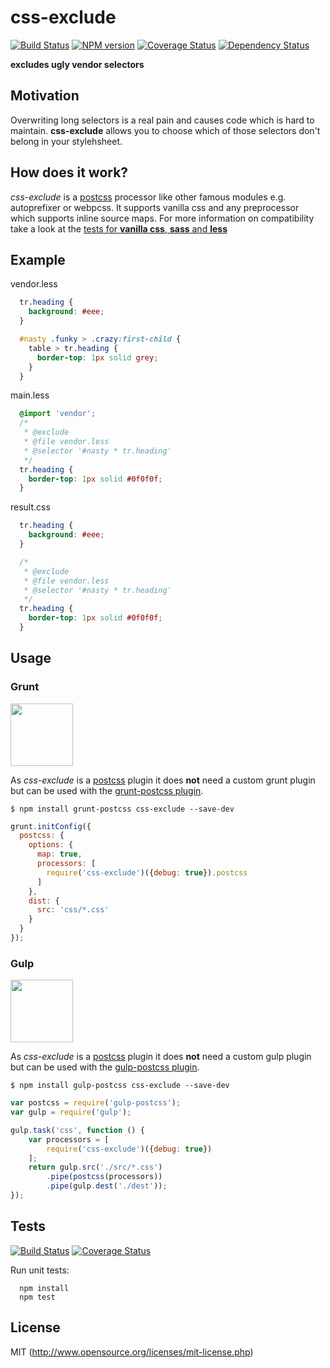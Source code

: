 # css-exclude

[![Build Status](https://travis-ci.org/jantimon/css-exclude.svg)](https://travis-ci.org/jantimon/css-exclude)
[![NPM version](https://badge.fury.io/js/css-exclude.svg)](http://badge.fury.io/js/css-exclude)
[![Coverage Status](https://coveralls.io/repos/jantimon/css-exclude/badge.png)](https://coveralls.io/r/jantimon/css-exclude)
[![Dependency Status](https://david-dm.org/jantimon/css-exclude.png)](https://david-dm.org/jantimon/css-exclude)

**excludes ugly vendor selectors**

## Motivation

Overwriting long selectors is a real pain and causes code which is hard to maintain.
**css-exclude** allows you to choose which of those selectors don't belong in your stylehsheet.

## How does it work?

*css-exclude* is a [postcss](https://github.com/postcss/postcss) processor like other famous modules e.g. autoprefixer or webpcss.
It supports vanilla css and any preprocessor which supports inline source maps.
For more information on compatibility take a look at the [tests for **vanilla css**, **sass** and **less**](https://github.com/jantimon/css-exclude/tree/master/test)


## Example

vendor.less
```css
  tr.heading {
    background: #eee;
  }

  #nasty .funky > .crazy:first-child {
    table > tr.heading {
      border-top: 1px solid grey;
    }
  }
```

main.less
```css
  @import 'vendor';
  /*
   * @exclude
   * @file vendor.less
   * @selector '#nasty * tr.heading'
   */
  tr.heading {
    border-top: 1px solid #0f0f0f;
  }
```

result.css
```css
  tr.heading {
    background: #eee;
  }

  /*
   * @exclude
   * @file vendor.less
   * @selector '#nasty * tr.heading'
   */
  tr.heading {
    border-top: 1px solid #0f0f0f;
  }
```

## Usage

### Grunt

<img height="100" src="https://camo.githubusercontent.com/39242419c60a53e1f3cecdeecb2460acce47366f/687474703a2f2f6772756e746a732e636f6d2f696d672f6772756e742d6c6f676f2d6e6f2d776f72646d61726b2e737667">

As *css-exclude* is a [postcss]((https://github.com/postcss/postcss)) plugin it does **not** need a custom grunt plugin but
can be used with the [grunt-postcss plugin](https://github.com/nDmitry/grunt-postcss).

```
$ npm install grunt-postcss css-exclude --save-dev
```

```js
grunt.initConfig({
  postcss: {
    options: {
      map: true,
      processors: [
        require('css-exclude')({debug: true}).postcss
      ]
    },
    dist: {
      src: 'css/*.css'
    }
  }
});
```

### Gulp

<img height="100" src="https://raw.githubusercontent.com/gulpjs/artwork/master/gulp.png">

As *css-exclude* is a [postcss]((https://github.com/postcss/postcss)) plugin it does **not** need a custom gulp plugin but
can be used with the [gulp-postcss plugin](https://github.com/w0rm/gulp-postcss).

```
$ npm install gulp-postcss css-exclude --save-dev
```

```js
var postcss = require('gulp-postcss');
var gulp = require('gulp');

gulp.task('css', function () {
    var processors = [
        require('css-exclude')({debug: true})
    ];
    return gulp.src('./src/*.css')
        .pipe(postcss(processors))
        .pipe(gulp.dest('./dest'));
});
```

## Tests

[![Build Status](https://secure.travis-ci.org/jantimon/html-tpl-loader.svg?branch=master)](http://travis-ci.org/jantimon/html-tpl-loader)
[![Coverage Status](https://coveralls.io/repos/jantimon/css-exclude/badge.png)](https://coveralls.io/r/jantimon/css-exclude)

Run unit tests:

```
  npm install
  npm test
```

## License

MIT (http://www.opensource.org/licenses/mit-license.php)


